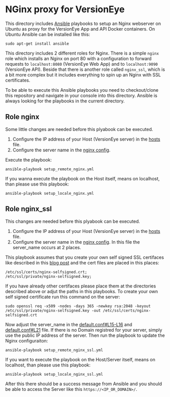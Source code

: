 # NGinx proxy for VersionEye

This directory includes [Ansible](https://www.ansible.com/) playbooks to setup an Nginx webserver on Ubuntu as proxy for the
VersionEye App and API Docker containers. On Ubuntu Ansible can be installed like this:

```
sudo apt-get install ansible
```

This directory includes 2 different roles for Nginx. There is a simple `nginx` role which installs an
Nginx on port 80 with a configuration to forward requests to `localhost:8080` (VersionEye Web App) and to
`localhost:9090` (VersionEye API). Beside that there is another role called `nginx_ssl`, which is a bit
more complex but it includes everything to spin up an Nginx with SSL certificates.

To be able to execute this Ansible playbooks you need to checkout/clone this repository and
navigate in your console into this directory. Ansible is always looking for the playbooks
in the current directory.

## Role nginx

Some little changes are needed before this plyabook can be executed.

 1. Configure the IP address of your Host (VersionEye server) in the [hosts](hosts) file.
 2. Configure the server name in the [nginx config](https://github.com/versioneye/ops_contrib/blob/master/nginx/ansible/roles/nginx/files/default.conf#L15).

Execute the playbook:

```
ansible-playbook setup_remote_nginx.yml
```

If you wanna execute the playbook on the Host itself, means on localhost, than please use this playbook:

```
ansible-playbook setup_locale_nginx.yml
```

## Role nginx_ssl

This changes are needed before this plyabook can be executed.

 1. Configure the IP address of your Host (VersionEye server) in the [hosts](hosts) file.
 2. Configure the server name in the [nginx config](https://github.com/versioneye/ops_contrib/blob/master/nginx/ansible/roles/nginx_ssl/files/default.conf). In this file the server_name occurs at 2 places.

This playbook assumes that you create your own self signed SSL certifaces like described in this [blog post](https://www.digitalocean.com/community/tutorials/how-to-create-a-self-signed-ssl-certificate-for-nginx-in-ubuntu-16-04) and the
cert files are placed in this places:

```
/etc/ssl/certs/nginx-selfsigned.crt;
/etc/ssl/private/nginx-selfsigned.key;
```

If you have already other certifaces please place them at the directories described above or adjut the paths in this playbooks.
To create your own self signed certificate run this command on the server:

```
sudo openssl req -x509 -nodes -days 365 -newkey rsa:2048 -keyout /etc/ssl/private/nginx-selfsigned.key -out /etc/ssl/certs/nginx-selfsigned.crt
```

Now adjust the server_name in the [default.conf#L15-L16](roles/nginx_ssl/files/default.conf#L15-L16) and [default.conf#L21](roles/nginx_ssl/files/default.conf#L21) file. If there is no Domain registred for your server, simply use the public IP address of the server. Then run the playbook to update the Nginx configuraiton:

```
ansible-playbook setup_remote_nginx_ssl.yml
```

If you want to execute the playbook on the Host/Server itself, means on localhost, than please use this playbook:

```
ansible-playbook setup_locale_nginx_ssl.yml
```

After this there should be a success message from Ansible and you should be able to access the Server like this `https://<IP_OR_DOMAIN>/`.
